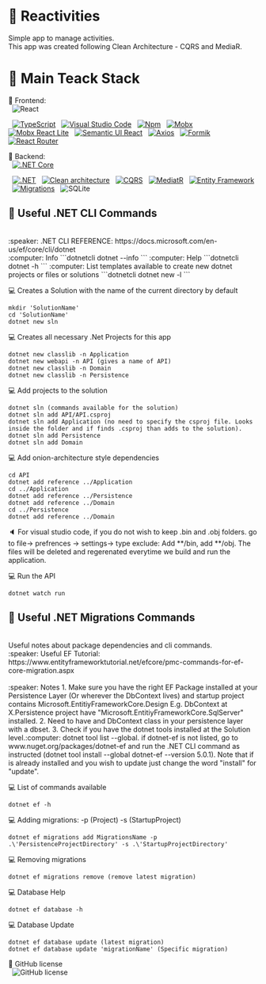 # :floppy_disk: Reactivities

Simple app to manage activities.
<br>
This app was created following Clean Architecture - CQRS and MediaR.  

# :mega: Main Teack Stack
:hammer: Frontend: 
<br>
&nbsp; ![React](https://img.shields.io/badge/react-%2320232a.svg?style=for-the-badge&logo=react&logoColor=%2361DAFB)

&nbsp; [![TypeScript](https://badgen.net/badge/icon/typescript?icon=typescript&label)](https://typescriptlang.org)
&nbsp; [![Visual Studio Code](https://img.shields.io/badge/--007ACC?logo=visual%20studio%20code&logoColor=ffffff)](https://code.visualstudio.com/)
&nbsp; [![Npm](https://badgen.net/badge/icon/npm?icon=npm&label)](https://https://npmjs.com/)
&nbsp; [![Mobx](https://img.shields.io/badge/-Mobx-informational?logo=mobx&logoColor=FF9955&style=flat)](https://www.npmjs.com/package/mobx)
&nbsp; [![Mobx React Lite](https://img.shields.io/badge/-Mobx%20React%20Lite-blueviolet?logo=mobx&logoColor=FF9955&style=flat)](https://www.npmjs.com/package/mobx-react-lite)
&nbsp; [![Semantic UI React](https://img.shields.io/badge/-Semantic%20UI%20React-orange?logo=semantic-ui-react&logoColor=35BDB2&style=flat)](https://www.npmjs.com/package/semantic-ui-react)
&nbsp; [![Axios](https://img.shields.io/badge/-Axios-yellowgreen)](https://github.com/axios/axios)
&nbsp; [![Formik](https://img.shields.io/badge/-Formik-green)](https://formik.org/)
&nbsp; [![React Router](https://img.shields.io/badge/-React%20Router-blue)](https://v5.reactrouter.com/web/guides/quick-start)

:hammer: Backend:
<br>
&nbsp; [![.NET Core](https://img.shields.io/badge/-.NET%20Core%206-9cf?logo=.net&logoColor=512BD4&style=for-the-badge)](https://dotnet.microsoft.com/)

&nbsp; [![.NET](https://img.shields.io/badge/--512BD4?logo=.net&logoColor=ffffff)](https://dotnet.microsoft.com/)
&nbsp; [![Clean architecture](https://img.shields.io/badge/-clean%20architecture-important)](https://docs.microsoft.com/en-us/dotnet/architecture/modern-web-apps-azure/common-web-application-architectures#clean-architecture)
&nbsp; [![CQRS](https://img.shields.io/badge/CQRS-Command%20and%20Query%20Responsibility%20Segregation-yellow)](https://docs.microsoft.com/en-us/azure/architecture/patterns/cqrs)
&nbsp; [![MediatR](https://img.shields.io/badge/MediatR-Mediator%20Pattern-yellowgreen)](https://dotnetcoretutorials.com/2019/04/30/the-mediator-pattern-part-3-mediatr-library/)
&nbsp; [![Entity Framework](https://img.shields.io/badge/ORM-Entity%20Framework%20Core-blueviolet)](https://docs.microsoft.com/en-us/ef/core/)
&nbsp; [![Migrations](https://img.shields.io/badge/EF%20Migrations-Code%20First-orange)](https://docs.microsoft.com/en-us/ef/core/managing-schemas/migrations/?tabs=dotnet-core-cli)
&nbsp; ![SQLite](https://img.shields.io/badge/Database-SQLite-lightgrey)
 
## 📍 Useful .NET CLI Commands
<br/>
:speaker: .NET CLI REFERENCE: https://docs.microsoft.com/en-us/ef/core/cli/dotnet
<br/>
:computer: Info
```dotnetcli
dotnet --info
```
:computer: Help
```dotnetcli
dotnet -h
```
:computer:  List templates available to create new dotnet projects or files or solutions
```dotnetcli
dotnet new -l
```

:computer: Creates a Solution with the name of the current directory by default
```dotnetcli
mkdir 'SolutionName'
cd 'SolutionName'
dotnet new sln
```
:computer: Creates all necessary .Net Projects for this app
```dotnetcli
dotnet new classlib -n Application
dotnet new webapi -n API (gives a name of API)
dotnet new classlib -n Domain
dotnet new classlib -n Persistence
```

:computer: Add projects to the solution
```dotnetcli
dotnet sln (commands available for the solution)
dotnet sln add API/API.csproj
dotnet sln add Application (no need to specify the csproj file. Looks inside the folder and if finds .csproj than adds to the solution).
dotnet sln add Persistence
dotnet sln add Domain
```

:computer: Add onion-architecture style dependencies
```dotnetcli
cd API
dotnet add reference ../Application
cd ../Application
dotnet add reference ../Persistence
dotnet add reference ../Domain
cd ../Persistence
dotnet add reference ../Domain
```
:speaker: For visual studio code, if you do not wish to keep .bin and .obj folders. go to file-> prefrences -> settings-> type exclude: Add **/bin, add **/obj.
The files will be deleted and regerenated everytime we build and run the application.

:computer: Run the API
```dotnetcli
dotnet watch run
```
## 📍 Useful .NET Migrations Commands
<br>
Useful notes about package dependencies and cli commands.
<br>
:speaker: Useful EF Tutorial: https://www.entityframeworktutorial.net/efcore/pmc-commands-for-ef-core-migration.aspx
<br><br>
:speaker: Notes
1. Make sure you have the right EF Package installed at your Persistence Layer (Or wherever the DbContext lives)
and startup project contains Microsoft.EntitiyFrameworkCore.Design
E.g. DbContext at X.Persistence project have "Microsoft.EntitiyFrameworkCore.SqlServer" installed.
2. Need to have and DbContext class in your persistence layer with a dbset.
3. Check if you have the dotnet tools installed at the Solution level.:computer: dotnet tool list --global. if dotnet-ef is not listed, go to www.nuget.org/packages/dotnet-ef and run the .NET CLI command as instructed
 (dotnet tool install --global dotnet-ef --version 5.0.1). Note that if is already installed and you wish to update just change the word "install" for "update".


:computer: List of commands available
```dotnetcli
dotnet ef -h
```
:computer: Adding migrations: -p (Project) -s (StartupProject)
```dotnetcli
dotnet ef migrations add MigrationsName -p .\'PersistenceProjectDirectory' -s .\'StartupProjectDirectory'
```
:computer: Removing migrations
```dotnetcli
dotnet ef migrations remove (remove latest migration)
```
:computer: Database Help
```dotnetcli
dotnet ef database -h
```

:computer: Database Update 
```dotnetcli
dotnet ef database update (latest migration)
dotnet ef database update 'migrationName' (Specific migration)
```

📍 GitHub license
<br>
&nbsp; ![GitHub license](https://img.shields.io/github/license/Naereen/StrapDown.js.svg)